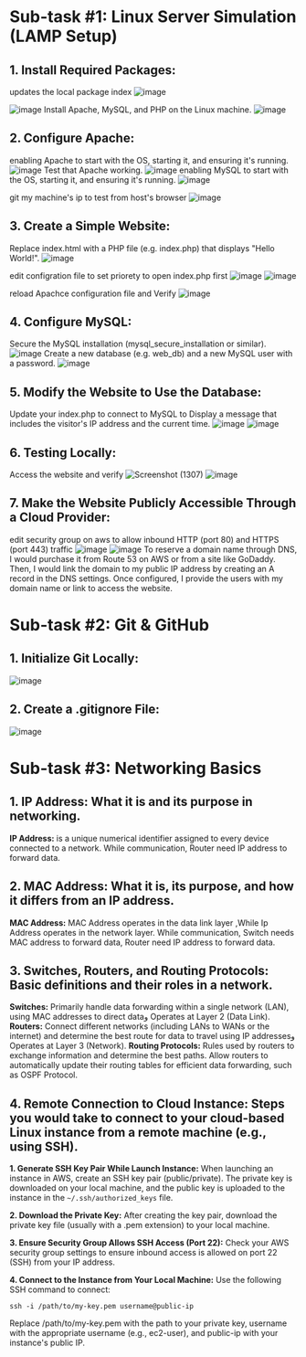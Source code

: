 # Sub-task #1: Linux Server Simulation (LAMP Setup) 
## 1. Install Required Packages: 
updates the local package index
![image](https://github.com/user-attachments/assets/0e881fa5-2818-471e-afb1-ab64e002f81d)

![image](https://github.com/user-attachments/assets/ab400300-02bf-4192-8ed2-ac7c54c4fd3e)
Install Apache, MySQL, and PHP on the Linux machine.
![image](https://github.com/user-attachments/assets/272db837-8f78-437e-8556-c07b906e53d4)
## 2. Configure Apache: 
enabling Apache to start with the OS, starting it, and ensuring it's running.
![image](https://github.com/user-attachments/assets/7b49596c-55ed-4970-9772-c328ade1b868)
Test that Apache working.
![image](https://github.com/user-attachments/assets/01eaf2d5-e40a-4e5a-a5e9-62b12f102205)
enabling MySQL to start with the OS, starting it, and ensuring it's running.
![image](https://github.com/user-attachments/assets/d9b85258-4eef-4939-ab7e-3b2cd86a5fcb)


git my machine's ip to test from host's browser
![image](https://github.com/user-attachments/assets/1ebd5f5a-165a-40ea-9b5a-707bf204b827)


## 3. Create a Simple Website: 
Replace index.html with a PHP file (e.g. index.php) that displays "Hello World!". 
![image](https://github.com/user-attachments/assets/3a369e55-e29c-4124-a1b9-a49b186c9a87)

edit configration file to set priorety to open index.php first
![image](https://github.com/user-attachments/assets/6bcc58cc-b4df-4f1a-ab7b-517bf75ef47b)
![image](https://github.com/user-attachments/assets/8390d441-ad41-422b-a5e3-9a04728d6609)

reload Apachce configuration file and Verify
![image](https://github.com/user-attachments/assets/11c0ad40-df9a-4dae-83f5-942b61365e72)

## 4. Configure MySQL:
Secure the MySQL installation (mysql_secure_installation or similar).
![image](https://github.com/user-attachments/assets/4b726780-b889-4d2a-b230-c8f257fa8f3f)
Create a new database (e.g. web_db) and a new MySQL user with a password.
![image](https://github.com/user-attachments/assets/ced07785-81fc-4bec-9c2c-19a2e5cdb7e5)


## 5. Modify the Website to Use the Database: 
Update your index.php to connect to MySQL to Display a message that includes the visitor's IP address and the current time. 
![image](https://github.com/user-attachments/assets/9687860e-4f44-40d8-8b3f-85557a3d4c28)
![image](https://github.com/user-attachments/assets/afcfa573-ba1c-47ac-9799-be1b9875f934)

## 6. Testing Locally: 
Access the website and verify
![Screenshot (1307)](https://github.com/user-attachments/assets/89448145-16a2-40dc-8b57-e1d9569627fb)
![image](https://github.com/user-attachments/assets/f944838e-d3ed-498a-986e-194442a7a87a)


## 7. Make the Website Publicly Accessible Through a Cloud Provider: 
edit security group on aws  to allow inbound HTTP (port 80) and HTTPS (port 443) traffic
![image](https://github.com/user-attachments/assets/5d9346e9-da97-4947-876a-b3a47ea5af6f)
![image](https://github.com/user-attachments/assets/20c249ac-8fdb-4bd5-bca6-0b05ee023b7b)
To reserve a domain name through DNS, I would purchase it from Route 53 on AWS or from a site like GoDaddy. Then, I would link the domain to my public IP address by creating an A record in the DNS settings. Once configured, I provide the users with my domain name or link to access the website.

# Sub-task #2: Git & GitHub 

## 1. Initialize Git Locally: 
![image](https://github.com/user-attachments/assets/000eaf47-884d-4549-8ec0-485fcfcfca4e)

## 2. Create a .gitignore File: 
![image](https://github.com/user-attachments/assets/9d52ff64-7249-4994-92e5-77846b13f871)

# Sub-task #3: Networking Basics 
## 1. IP Address: What it is and its purpose in networking.
****IP Address:**** is a unique numerical identifier assigned to every device connected to a network.
While communication, Router need IP address to forward data.

## 2. MAC Address: What it is, its purpose, and how it differs from an IP address. 
****MAC Address:**** MAC Address operates in the data link layer  ,While Ip Address operates in the network layer.
While communication, Switch needs MAC address to forward data, Router need IP address to forward data.

## 3. Switches, Routers, and Routing Protocols: Basic definitions and their roles in a network. 
****Switches:**** Primarily handle data forwarding within a single network (LAN), using MAC addresses to direct dataو Operates at Layer 2 (Data Link).
****Routers:**** Connect different networks (including LANs to WANs or the internet) and determine the best route for data to travel using IP addressesو Operates at Layer 3 (Network).
****Routing Protocols:**** Rules used by routers to exchange information and determine the best paths. Allow routers to automatically update their routing tables for efficient data forwarding, such as OSPF Protocol.

## 4. Remote Connection to Cloud Instance: Steps you would take to connect to your cloud-based Linux instance from a remote machine (e.g., using SSH). 
****1. Generate SSH Key Pair While Launch Instance:****
When launching an instance in AWS, create an SSH key pair (public/private). The private key is downloaded on your local machine, and the public key is uploaded to the instance in the ``` ~/.ssh/authorized_keys ``` file.

****2. Download the Private Key:****
After creating the key pair, download the private key file (usually with a .pem extension) to your local machine.

****3. Ensure Security Group Allows SSH Access (Port 22):****
Check your AWS security group settings to ensure inbound access is allowed on port 22 (SSH) from your IP address.

****4. Connect to the Instance from Your Local Machine:****
Use the following SSH command to connect:
```
ssh -i /path/to/my-key.pem username@public-ip
```
Replace /path/to/my-key.pem with the path to your private key, username with the appropriate username (e.g., ec2-user), and public-ip with your instance's public IP.
